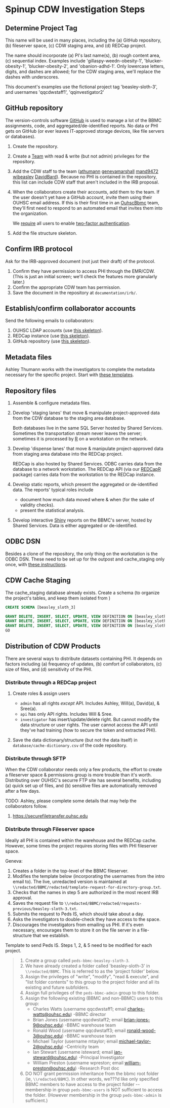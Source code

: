 Spinup CDW Investigation Steps
======================================================

Determine Project Tag
------------------------------------------------------

This name will be used in many places, including the (a) GitHub repository, (b) fileserver space, (c) CDW staging area, and (d) REDCap project.

The name should incorporate (a) PI's last name(s), (b) rough content area, (c) sequential index.  Examples include 'gillaspy-weedn-obesity-1', 'blucker-obesity-1', 'blucker-obesity-2', and 'obanion-adhd-1'.  Only lowercase letters, digits, and dashes are allowed; for the CDW staging area, we'll replace the dashes with underscores.  

This document's examples use the fictional project tag 'beasley-sloth-3', and usernames 'qqcdwstaff1', 'qqinvestigator2'

GitHub repository
------------------------------------------------------

The version-controls software [GitHub](https://github.com/OuhscBbmc) is used to manage a lot of the BBMC assignments, code, and aggregated/de-identified reports. No data or PHI gets on GitHub (or ever leaves IT-approved storage devices, like file servers or databases).

1. Create the repository.

1. Create a [Team](https://help.github.com/articles/setting-up-teams/) with read & write (but not admin) privileges for the repository.

1. Add the CDW staff to the team ([athumann](https://github.com/orgs/OuhscBbmc/people/athumann) [genevamarshall](https://github.com/orgs/OuhscBbmc/people/genevamarshall) [mand9472](https://github.com/orgs/OuhscBbmc/people/mand9472) [wibeasley](https://github.com/orgs/OuhscBbmc/people/wibeasley) [DavidBard](https://github.com/orgs/OuhscBbmc/people/DavidBard)).  Because no PHI is contained in the repository, this list can include CDW staff that aren't included in the IRB proposal.

1. When the collaborators create their accounts, add them to the team.  If the user doesn't yet have a GitHub account, invite them using their OUHSC email address.  If this is their first time in an [OuhscBbmc](https://github.com/OuhscBbmc) team, they'll first need to respond to an automated email that invites them into the organization.

    We [require](https://help.github.com/articles/requiring-two-factor-authentication-in-your-organization/) all users to enable [two-factor authentication](https://help.github.com/articles/about-two-factor-authentication/).  

1. Add the file structure skeleton.

Confirm IRB protocol
------------------------------------------------------

Ask for the IRB-approved document (not just their draft) of the protocol.  
1. Confirm they have permission to access PHI through the EMR/CDW.  (This is just an initial screen; we'll check the features more granularly later.)
1. Confirm the appropriate CDW team has permission.
1. Save the document in the repository at `documentation/irb/`.


Establish/confirm collaborator accounts
------------------------------------------------------

Send the following emails to collaborators:

1. OUHSC LDAP accounts (use [this skeleton](https://github.com/OuhscBbmc/BbmcResources/blob/master/instructions/username.md)).
1. REDCap instance (use [this skeleton](https://github.com/OuhscBbmc/BbmcResources/blob/master/instructions/redcap.md)).
1. GitHub repository (use [this skeleton](https://github.com/OuhscBbmc/BbmcResources/blob/master/instructions/github.md)).


Metadata files
------------------------------------------------------

Ashley Thumann works with the investigators to complete the metadata necessary for the specific project.  Start with [these templates](https://github.com/OuhscBbmc/prairie-outpost-public/tree/master/metadata).



Repository files
------------------------------------------------------

1. Assemble & configure metadata files.

1. Develop 'staging lanes' that move & manipulate project-approved data from the CDW database to the staging area database.

    Both databases live in the same SQL Server hosted by Shared Services.  Sometimes the transportation stream never leaves the server; sometimes it is processed by [R](https://www.r-project.org/) on a workstation on the network.

1. Develop 'dispense lanes' that move & manipulate project-approved data from staging area database into the REDCap project.  

    REDCap is also hosted by Shared Services.  ODBC carries data from the database to a network workstation.  The REDCap API (via our [REDCapR](https://CRAN.R-project.org/package=REDCapR) package) carries data from the workstation to the REDCap instance.

1. Develop static reports, which present the aggregated or de-identified data.  The reports' typical roles include

    * document how much data moved where & when (for the sake of validity checks).
    * present the statistical analysis.


1. Develop interactive [Shiny](https://shiny.rstudio.com/gallery/) reports  on the BBMC's server, hosted by Shared Services.  Data is either aggregated or de-identified.

ODBC DSN
------------------------------------------------------

Besides a clone of the repository, the only thing on the workstation is the ODBC DSN.  These need to be set up for the outpost and cache_staging only once, with [these instructions](https://github.com/OuhscBbmc/BbmcResources/blob/master/instructions/odbc-dsn.md#create-local-dsn).

CDW Cache Staging
------------------------------------------------------

The cache_staging database already exists.  Create a schema (to organize the project's tables, and keep them isolated from )

```sql
CREATE SCHEMA [beasley_sloth_3]

GRANT DELETE, INSERT, SELECT, UPDATE, VIEW DEFINITION ON [beasley_sloth_3].[tbl_obs] TO [OUHSC\qqcdwstaff1]
GRANT DELETE, INSERT, SELECT, UPDATE, VIEW DEFINITION ON [beasley_sloth_3].[tbl_obs] TO [OUHSC\qqcdwstaff2]
GRANT DELETE, INSERT, SELECT, UPDATE, VIEW DEFINITION ON [beasley_sloth_3].[tbl_obs] TO [OUHSC\qqcdwstaff3]
GO
```



Distribution of CDW Products
------------------------------------------------------

There are several ways to distribute  datasets containing PHI.  It depends on factors including (a) frequency of updates, (b) comfort of collaborators, (c) size of files, and (d) sensitivity of the PHI.

### Distribute through a REDCap project

1.  Create roles & assign users
    * `admin` has all rights *except* API.  Includes Ashley, Will(a), David(a), & Sree(a).
    * `api` has only API rights.  Includes Will & Sree.
    * `investigator` has insert/update/delete right.  But cannot modify the data structure or user rights.  The user cannot access the API until they've had training (how to secure the token and extracted PHI).

1. Save the data dictionary/structure (but not the data itself) in `database/cache-dictionary.csv` of the code repository.

### Distribute through SFTP

When the CDW collaborator needs only a few products, the effort to create a fileserver space & permissions group is more trouble than it's worth.  Distributing over OUHSC's securre FTP site has several benefits, including (a) quick set up of files, and (b) sensitive files are automatically removed after a few days.

TODO: Ashley, please complete some details that may help the collaborators follow.
1. https://securefiletransfer.ouhsc.edu


### Distribute through Fileserver space

Ideally all PHI is contained within the warehouse and the REDCap cache.  However, some times the project requires storing files with PHI fileserver space.

Geneva:
1. Creates a folder in the top-level of the BBMC fileserver.
1. Modifies the template below (incorporating the usernames from the intro email to).  The live, unredacted version is maintained at `\\redacted/BBMC/redacted/template-request-for-directory-group.txt`.
1. Checks that the names in step 5 are authorized in the most recent IRB approval.
1. Saves the request file to `\\redacted/BBMC/redacted/requests-previous/beasley-sloth-3.txt`.
1. Submits the request to Peds IS, which should take about a day.
1. Asks the investigators to double-check they have access to the space.
1. Discourages the investigators from emailing us PHI.  If it's even necessary, encourages them to store it on the file server in a file-structure that we establish.

Template to send Peds IS.  Steps 1, 2, & 5 need to be modified for each project.
> 1. Create a group called `peds-bbmc-beasley-sloth-3`.
> 2. We have already created a folder called 'beasley-sloth-3' in `\\redacted/BBMC`.  This is referred to as the 'project folder' below.
> 3. Assign the privileges of "write", "modify", "read & execute", and "list folder contents" to this group to the project folder and all its existing and future subfolders.
> 4. Assign full privileges of the `peds-bbmc-admin` group to this folder.
> 5. Assign the following existing (BBMC and non-BBMC) users to this group:
>     * Charles Watts (username qqcdwstaff1; email charles-watts@ouhsc.edu) -BBMC director
>     * Brian Jones (username qqcdwstaff2; email brian-jones-9@ouhsc.edu) -BBMC warehouse team
>     * Ronald Wood (username qqcdwstaff3; email ronald-wood-3@ouhsc.edu) -BBMC warehouse team
>     * Michael Taylor (username mtaylor; email michael-taylor-2@ouhsc.edu) -Centricity team
>     * Ian Stewart (username isteward; email ian-steward@ouhsc.edu) -Principal Investigator
>     * William Preston (username wpreston; email william-preston@ouhsc.edu) -Research Post doc
> 6. DO NOT grant permission inheritance from the bbmc root folder (ie, `\\redacted/BBMC`).  In other words, we???d like only specified BBMC members to have access to the project folder --membership in group `peds-bbmc-users` is NOT sufficient to access the folder.  (However membership in the group `peds-bbmc-admin` is sufficient.)
